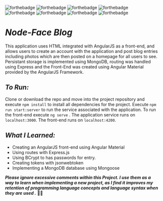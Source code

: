 ![forthebadge](https://img.shields.io/badge/made%20with-TypeScript-red.svg?style=for-the-badge&logo=TypeScript&logoColor=white)
![forthebadge](https://img.shields.io/badge/made%20with-JavaScript-red.svg?style=for-the-badge&logo=JavaScript&logoColor=white)
![forthebadge](https://img.shields.io/badge/made%20with-HTML5-red.svg?style=for-the-badge&logo=HTML5&logoColor=white)
![forthebadge](https://img.shields.io/badge/made%20with-CSS3-red.svg?style=for-the-badge&logo=CSS3&logoColor=white)<br>
![forthebadge](https://img.shields.io/badge/uses-node.js-blue.svg?style=for-the-badge&logo=Node.js&logoColor=white)
![forthebadge](https://img.shields.io/badge/uses-angularjs-blue.svg?style=for-the-badge&logo=Angular&logoColor=white)
![forthebadge](https://img.shields.io/badge/uses-express-blue.svg?style=for-the-badge)
![forthebadge](https://img.shields.io/badge/uses-mongodb-blue.svg?style=for-the-badge&logo=MongoDB&logoColor=white)

# *Node-Face Blog*
This application uses HTML integrated with AngularJS as a front-end,  and allows users to create an account with the application and post blog entries including photos which are then posted on a homepage for all users to see. Persistant storage is implemented using MongoDB, routing was handled using Express and the Front-End was created using Angular Material provided by the AngularJS Framework.

## *To Run:*
Clone or download the repo and move into the project repository and execute ```npm install``` to install all dependencies for the project. Execute ```npm run start:server``` to run the service associated with the application. To run the front-end execute ```ng serve``` . The application service runs on ```localhost:3000```. The front-end runs on ```localhost:4200```.

## *What I Learned:*

* Creating an AngularJS front-end using Angular Material
* Using routes with Express.js
* Using BCrypt to has passwords for entry.
* Creating tokens with jsonwebtoken
* Implementing a MongoDB database using Mongoose

_**Please ignore excessive comments within this Project. I use them as a way to learn when implementing a new project, as I find it improves my retention of programming language concepts and language syntax when they are used .**_ 🖖🏻
